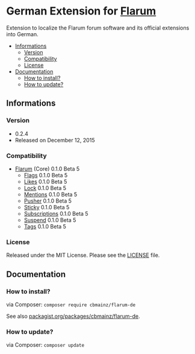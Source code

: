 # German Extension for [Flarum](http://flarum.org/)

Extension to localize the Flarum forum software and its official extensions into German.

- [Informations](https://github.com/cbmainz/flarum-de#informations)
    - [Version](https://github.com/cbmainz/flarum-de#version)
    - [Compatibility](https://github.com/cbmainz/flarum-de#compatibility)
    - [License](https://github.com/cbmainz/flarum-de#license)
- [Documentation](https://github.com/cbmainz/flarum-de#documentation)
    - [How to install?](https://github.com/cbmainz/flarum-de#how-to-install)
    - [How to update?](https://github.com/cbmainz/flarum-de#how-to-update)

## Informations

### Version

- 0.2.4
- Released on December 12, 2015

### Compatibility

- [Flarum](https://github.com/flarum/core) (Core) 0.1.0 Beta 5
    - [Flags](https://github.com/flarum/flags) 0.1.0 Beta 5
    - [Likes](https://github.com/flarum/likes) 0.1.0 Beta 5
    - [Lock](https://github.com/flarum/lock) 0.1.0 Beta 5
    - [Mentions](https://github.com/flarum/mentions) 0.1.0 Beta 5
    - [Pusher](https://github.com/flarum/pusher) 0.1.0 Beta 5
    - [Sticky](https://github.com/flarum/sticky) 0.1.0 Beta 5
    - [Subscriptions](https://github.com/flarum/subscriptions) 0.1.0 Beta 5
    - [Suspend](https://github.com/flarum/suspend) 0.1.0 Beta 5
    - [Tags](https://github.com/flarum/tags) 0.1.0 Beta 5

### License

Released under the MIT License. Please see the [LICENSE](https://github.com/cbmainz/flarum-de/blob/master/LICENSE) file.

## Documentation

### How to install?

via Composer: `composer require cbmainz/flarum-de`

See also [packagist.org/packages/cbmainz/flarum-de](https://packagist.org/packages/cbmainz/flarum-de).

### How to update?

via Composer: `composer update`




